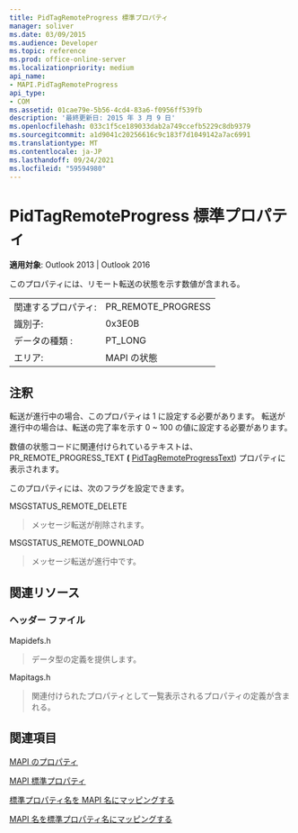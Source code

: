 ```yaml
---
title: PidTagRemoteProgress 標準プロパティ
manager: soliver
ms.date: 03/09/2015
ms.audience: Developer
ms.topic: reference
ms.prod: office-online-server
ms.localizationpriority: medium
api_name:
- MAPI.PidTagRemoteProgress
api_type:
- COM
ms.assetid: 01cae79e-5b56-4cd4-83a6-f0956ff539fb
description: '最終更新日: 2015 年 3 月 9 日'
ms.openlocfilehash: 033c1f5ce189033dab2a749ccefb5229c8db9379
ms.sourcegitcommit: a1d9041c20256616c9c183f7d1049142a7ac6991
ms.translationtype: MT
ms.contentlocale: ja-JP
ms.lasthandoff: 09/24/2021
ms.locfileid: "59594980"
---
```

# <a name="pidtagremoteprogress-canonical-property"></a>PidTagRemoteProgress 標準プロパティ

  
  
**適用対象**: Outlook 2013 | Outlook 2016 
  
このプロパティには、リモート転送の状態を示す数値が含まれる。
  
|||
|:-----|:-----|
|関連するプロパティ:  <br/> |PR_REMOTE_PROGRESS  <br/> |
|識別子:  <br/> |0x3E0B  <br/> |
|データの種類 :   <br/> |PT_LONG  <br/> |
|エリア:  <br/> |MAPI の状態  <br/> |
   
## <a name="remarks"></a>注釈

転送が進行中の場合、このプロパティは 1 に設定する必要があります。 転送が進行中の場合は、転送の完了率を示す 0 ~ 100 の値に設定する必要があります。
  
数値の状態コードに関連付けられているテキストは、PR_REMOTE_PROGRESS_TEXT **(** [PidTagRemoteProgressText](pidtagremoteprogresstext-canonical-property.md)) プロパティに表示されます。
  
このプロパティには、次のフラグを設定できます。
  
MSGSTATUS_REMOTE_DELETE
  
> メッセージ転送が削除されます。
    
MSGSTATUS_REMOTE_DOWNLOAD
  
> メッセージ転送が進行中です。
    
## <a name="related-resources"></a>関連リソース

### <a name="header-files"></a>ヘッダー ファイル

Mapidefs.h
  
> データ型の定義を提供します。
    
Mapitags.h
  
> 関連付けられたプロパティとして一覧表示されるプロパティの定義が含まれる。
    
## <a name="see-also"></a>関連項目



[MAPI のプロパティ](mapi-properties.md)
  
[MAPI 標準プロパティ](mapi-canonical-properties.md)
  
[標準プロパティ名を MAPI 名にマッピングする](mapping-canonical-property-names-to-mapi-names.md)
  
[MAPI 名を標準プロパティ名にマッピングする](mapping-mapi-names-to-canonical-property-names.md)

